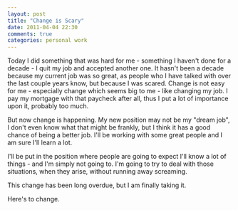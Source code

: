 ```yaml
---
layout: post
title: "Change is Scary"
date: 2011-04-04 22:30
comments: true
categories: personal work
---
```


Today I did something that was hard for me - something I haven't done 
for a decade - I quit my job and accepted another one. It hasn't been a 
decade because my current job was so great, as people who I have talked 
with over the last couple years know, but because I was scared.
Change is not easy for me - especially change which seems big to me - 
like changing my job. I pay my mortgage with that paycheck after all, 
thus I put a lot of importance upon it, probably too much.

But now change is happening. My new position may not be my "dream job", 
I don't even know what that might be frankly, but I think it has a good 
chance of being a better job. I'll be working with some great people 
and I am sure I'll learn a lot.

I'll be put in the position where people are going to expect I'll know a 
lot of things - and I'm simply not going to. I'm going to try to deal 
with those situations, when they arise, without running away screaming.

This change has been long overdue, but I am finally taking it.

Here's to change.

